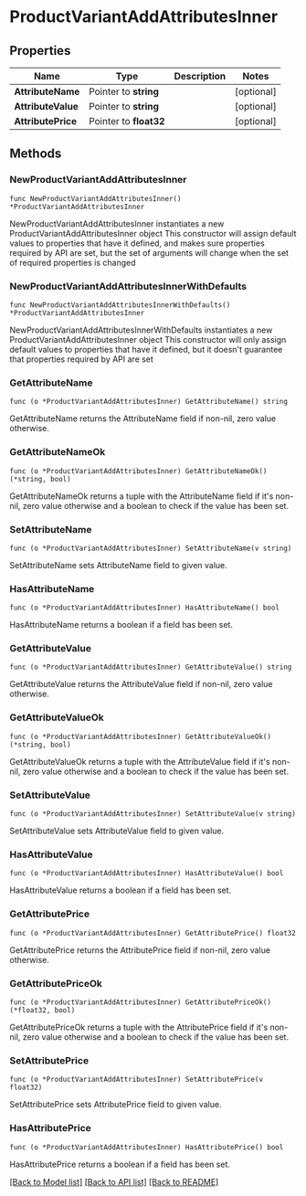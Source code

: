 # ProductVariantAddAttributesInner

## Properties

Name | Type | Description | Notes
------------ | ------------- | ------------- | -------------
**AttributeName** | Pointer to **string** |  | [optional] 
**AttributeValue** | Pointer to **string** |  | [optional] 
**AttributePrice** | Pointer to **float32** |  | [optional] 

## Methods

### NewProductVariantAddAttributesInner

`func NewProductVariantAddAttributesInner() *ProductVariantAddAttributesInner`

NewProductVariantAddAttributesInner instantiates a new ProductVariantAddAttributesInner object
This constructor will assign default values to properties that have it defined,
and makes sure properties required by API are set, but the set of arguments
will change when the set of required properties is changed

### NewProductVariantAddAttributesInnerWithDefaults

`func NewProductVariantAddAttributesInnerWithDefaults() *ProductVariantAddAttributesInner`

NewProductVariantAddAttributesInnerWithDefaults instantiates a new ProductVariantAddAttributesInner object
This constructor will only assign default values to properties that have it defined,
but it doesn't guarantee that properties required by API are set

### GetAttributeName

`func (o *ProductVariantAddAttributesInner) GetAttributeName() string`

GetAttributeName returns the AttributeName field if non-nil, zero value otherwise.

### GetAttributeNameOk

`func (o *ProductVariantAddAttributesInner) GetAttributeNameOk() (*string, bool)`

GetAttributeNameOk returns a tuple with the AttributeName field if it's non-nil, zero value otherwise
and a boolean to check if the value has been set.

### SetAttributeName

`func (o *ProductVariantAddAttributesInner) SetAttributeName(v string)`

SetAttributeName sets AttributeName field to given value.

### HasAttributeName

`func (o *ProductVariantAddAttributesInner) HasAttributeName() bool`

HasAttributeName returns a boolean if a field has been set.

### GetAttributeValue

`func (o *ProductVariantAddAttributesInner) GetAttributeValue() string`

GetAttributeValue returns the AttributeValue field if non-nil, zero value otherwise.

### GetAttributeValueOk

`func (o *ProductVariantAddAttributesInner) GetAttributeValueOk() (*string, bool)`

GetAttributeValueOk returns a tuple with the AttributeValue field if it's non-nil, zero value otherwise
and a boolean to check if the value has been set.

### SetAttributeValue

`func (o *ProductVariantAddAttributesInner) SetAttributeValue(v string)`

SetAttributeValue sets AttributeValue field to given value.

### HasAttributeValue

`func (o *ProductVariantAddAttributesInner) HasAttributeValue() bool`

HasAttributeValue returns a boolean if a field has been set.

### GetAttributePrice

`func (o *ProductVariantAddAttributesInner) GetAttributePrice() float32`

GetAttributePrice returns the AttributePrice field if non-nil, zero value otherwise.

### GetAttributePriceOk

`func (o *ProductVariantAddAttributesInner) GetAttributePriceOk() (*float32, bool)`

GetAttributePriceOk returns a tuple with the AttributePrice field if it's non-nil, zero value otherwise
and a boolean to check if the value has been set.

### SetAttributePrice

`func (o *ProductVariantAddAttributesInner) SetAttributePrice(v float32)`

SetAttributePrice sets AttributePrice field to given value.

### HasAttributePrice

`func (o *ProductVariantAddAttributesInner) HasAttributePrice() bool`

HasAttributePrice returns a boolean if a field has been set.


[[Back to Model list]](../README.md#documentation-for-models) [[Back to API list]](../README.md#documentation-for-api-endpoints) [[Back to README]](../README.md)



